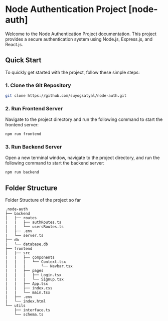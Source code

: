 # Node Authentication Project [node-auth]

Welcome to the Node Authentication Project documentation. This project provides a secure authentication system using Node.js, Express.js, and React.js. 


## Quick Start

To quickly get started with the project, follow these simple steps:

### 1. Clone the Git Repository

```bash
git clone https://github.com/suyogsatyal/node-auth.git
```
### 2. Run Frontend Server
Navigate to the project directory and run the following command to start the frontend server:
```bash
npm run frontend
```
### 3. Run Backend Server
Open a new terminal window, navigate to the project directory, and run the following command to start the backend server:
```bash
npm run backend
```

## Folder Structure
Folder Structure of the project so far
```
.node-auth
├── backend
|   ├── routes
|   |   ├── authRoutes.ts
|   |   └── usersRoutes.ts
|   ├── .env
|   └── server.ts
├── db
|   └── database.db
├── frontend
|   ├── src
|   |   ├── components
|   |   |   └── Context.tsx
|   |   |       └── Navbar.tsx
|   |   ├── pages
|   |   |   ├── Login.tsx
|   |   |   └── Signup.tsx
|   |   ├── App.tsx
|   |   ├── index.css
|   |   └── main.tsx
|   ├── .env
|   └── index.html
└── utils
    ├── interface.ts
    └── schema.ts
```
